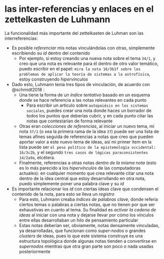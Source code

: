 # las inter-referencias y enlaces en el zettelkasten de Luhmann

La funcionalidad más importante del zettelkasten de Luhman son las interreferencias:

* Es posible *referenciar* mis notas vinculándolas con otras, simplemente escribiendo su *id* dentro del contenido
  * Por ejemplo, si estoy creando una nueva nota sobre el tema `34/1`, y creo que una nota es relevante para él dentro de otro valor temático, puedo escribir en el papel: `mira la nota 16/3b1f sobre los problemas de aplicar la teoría de sistemas a la astrofísica`, estoy construyendo *hipervínculos*
* Dado esto, Luhmann tenía tres tipos de vinculación, de acuerdo con @schmidt2018 :
  * Una tiene la forma de un *índice tentativo* basado en un esquema donde se hace referencia a las notas relevantes en cada punto
    * Para escribir un artículo sobre `autopoiésis en los sistemas sociales`, puedes crear una nota donde haces un borrador de todos los puntos que deberías cubrir, y en cada punto citar las notas que contestarían de forma relevante
  * Otras eran *colecciones de referencias*, al iniciar un nuevo tema, mi nota `37/1` (o sea la primera rama de la idea `37`) puede ser una lista de temas afines seguida de referencias a notas que creo que pueden aportar valor a este nuevo tema de ideas, así mi primer item en la lista puede ser `el peso político de la epistemología occidental: 16/3c2b`, y el segundo `tres casos de lógicas paraconsistentes 14/2a9a`, etcétera.
  * Finalmente, referencias a otras notas *dentro de la misma nota* (esto es lo más parecido a los *hipervínculos* de las computadoras actuales): en cualquier momento que crea relevante citar una nota dentro de la idea central que estoy desarrollando en otra nota, puedo simplemente poner una palabra clave y su *id*
* Es importante relacionar los *id* con ciertas ideas clave que condensen el contenido de la nota, para esto se lleva un *registro*
  * Para esto, Luhmann creaba *índices de palabras clave*, donde refería ciertos temas o palabras a ciertas notas, que no tienen por que ser exhaustivas en cuanto al tema. Su finalidad es *activar la cadena de ideas* al iniciar con una nota y dejarse llevar por cómo los vínculos entre ellas desarrollaban un hilo de pensamiento particular
  * Estas notas deberían ser, obviamente, notas densamente vinculadas, ya desarrolladas, que funcionan como *super-nodos* o grandes *clusters* de ideas, pues lo que este sistema construye es una estructura topológica donde algunas notas tienden a convertirse en *supernodos* mientras que otra gran parte son poco o nada usadas posteriormente
